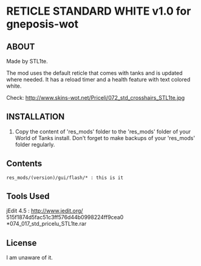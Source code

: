 RETICLE STANDARD WHITE v1.0 for gneposis-wot
============================================

ABOUT
-----

Made by STL1te.

The mod uses the default reticle that comes with tanks and is updated where needed. It has a reload timer and a health feature with text colored white.

Check:  <http://www.skins-wot.net/Priceli/072_std_crosshairs_STL1te.jpg>

INSTALLATION
------------
1. Copy the content of 'res_mods' folder to the 'res_mods' folder of your World of Tanks install. Don't forget to make backups of your 'res_mods' folder regularly.

Contents
--------
    res_mods/(version)/gui/flash/* : this is it

Tools Used
----------
jEdit 4.5 : <http://www.jedit.org/>
515f1874d5fac51c3ff576d44b0998224ff9cea0 *074_017_std_pricelu_STL1te.rar

License
-------
I am unaware of it.